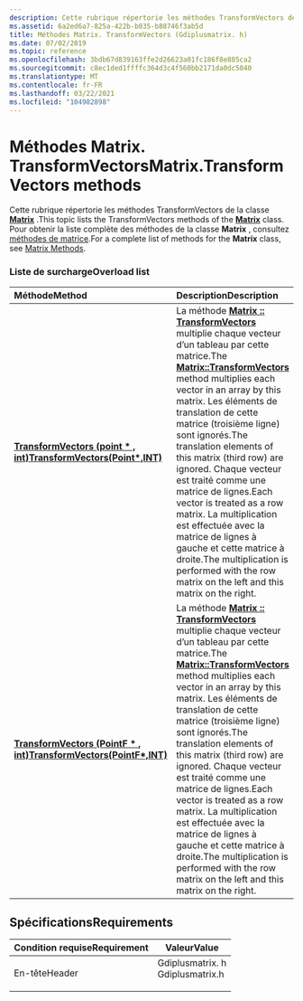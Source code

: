 ```yaml
---
description: Cette rubrique répertorie les méthodes TransformVectors de la classe Matrix. Pour obtenir la liste complète des méthodes de la classe Matrix, consultez Méthodes de matrice.
ms.assetid: 6a2ed6a7-825a-422b-b035-b88746f3ab5d
title: Méthodes Matrix. TransformVectors (Gdiplusmatrix. h)
ms.date: 07/02/2019
ms.topic: reference
ms.openlocfilehash: 3bdb67d839163ffe2d26623a01fc186f8e885ca2
ms.sourcegitcommit: c8ec1ded1ffffc364d3c4f560bb2171da0dc5040
ms.translationtype: MT
ms.contentlocale: fr-FR
ms.lasthandoff: 03/22/2021
ms.locfileid: "104982898"
---
```

# <a name="matrixtransformvectors-methods"></a><span data-ttu-id="36804-104">Méthodes Matrix. TransformVectors</span><span class="sxs-lookup"><span data-stu-id="36804-104">Matrix.TransformVectors methods</span></span>

<span data-ttu-id="36804-105">Cette rubrique répertorie les méthodes TransformVectors de la classe [**Matrix**](/windows/win32/api/gdiplusmatrix/nl-gdiplusmatrix-matrix) .</span><span class="sxs-lookup"><span data-stu-id="36804-105">This topic lists the TransformVectors methods of the [**Matrix**](/windows/win32/api/gdiplusmatrix/nl-gdiplusmatrix-matrix) class.</span></span> <span data-ttu-id="36804-106">Pour obtenir la liste complète des méthodes de la classe **Matrix** , consultez [méthodes de matrice](-gdiplus-class-matrix-methods.md).</span><span class="sxs-lookup"><span data-stu-id="36804-106">For a complete list of methods for the **Matrix** class, see [Matrix Methods](-gdiplus-class-matrix-methods.md).</span></span>

### <a name="overload-list"></a><span data-ttu-id="36804-107">Liste de surcharge</span><span class="sxs-lookup"><span data-stu-id="36804-107">Overload list</span></span>



| <span data-ttu-id="36804-108">Méthode</span><span class="sxs-lookup"><span data-stu-id="36804-108">Method</span></span>                                                                                                 | <span data-ttu-id="36804-109">Description</span><span class="sxs-lookup"><span data-stu-id="36804-109">Description</span></span>                                                                                                                                                                                                                                                                                                                                                                      |
|:-------------------------------------------------------------------------------------------------------|:---------------------------------------------------------------------------------------------------------------------------------------------------------------------------------------------------------------------------------------------------------------------------------------------------------------------------------------------------------------------------------|
| <span data-ttu-id="36804-110">[**TransformVectors (point \* , int)**](/windows/win32/api/gdiplusmatrix/nf-gdiplusmatrix-matrix-transformvectors(inoutpoint_inint))</span><span class="sxs-lookup"><span data-stu-id="36804-110">[**TransformVectors(Point\*,INT)**](/windows/win32/api/gdiplusmatrix/nf-gdiplusmatrix-matrix-transformvectors(inoutpoint_inint))</span></span>   | <span data-ttu-id="36804-111">La méthode [**Matrix :: TransformVectors**](/windows/win32/api/gdiplusmatrix/nf-gdiplusmatrix-matrix-transformvectors(inoutpoint_inint)) multiplie chaque vecteur d’un tableau par cette matrice.</span><span class="sxs-lookup"><span data-stu-id="36804-111">The [**Matrix::TransformVectors**](/windows/win32/api/gdiplusmatrix/nf-gdiplusmatrix-matrix-transformvectors(inoutpoint_inint)) method multiplies each vector in an array by this matrix.</span></span> <span data-ttu-id="36804-112">Les éléments de translation de cette matrice (troisième ligne) sont ignorés.</span><span class="sxs-lookup"><span data-stu-id="36804-112">The translation elements of this matrix (third row) are ignored.</span></span> <span data-ttu-id="36804-113">Chaque vecteur est traité comme une matrice de lignes.</span><span class="sxs-lookup"><span data-stu-id="36804-113">Each vector is treated as a row matrix.</span></span> <span data-ttu-id="36804-114">La multiplication est effectuée avec la matrice de lignes à gauche et cette matrice à droite.</span><span class="sxs-lookup"><span data-stu-id="36804-114">The multiplication is performed with the row matrix on the left and this matrix on the right.</span></span><br/>  |
| <span data-ttu-id="36804-115">[**TransformVectors (PointF \* , int)**](/previous-versions//ms535319(v=vs.85))</span><span class="sxs-lookup"><span data-stu-id="36804-115">[**TransformVectors(PointF\*,INT)**](/previous-versions//ms535319(v=vs.85))</span></span> | <span data-ttu-id="36804-116">La méthode [**Matrix :: TransformVectors**](/previous-versions//ms535319(v=vs.85)) multiplie chaque vecteur d’un tableau par cette matrice.</span><span class="sxs-lookup"><span data-stu-id="36804-116">The [**Matrix::TransformVectors**](/previous-versions//ms535319(v=vs.85)) method multiplies each vector in an array by this matrix.</span></span> <span data-ttu-id="36804-117">Les éléments de translation de cette matrice (troisième ligne) sont ignorés.</span><span class="sxs-lookup"><span data-stu-id="36804-117">The translation elements of this matrix (third row) are ignored.</span></span> <span data-ttu-id="36804-118">Chaque vecteur est traité comme une matrice de lignes.</span><span class="sxs-lookup"><span data-stu-id="36804-118">Each vector is treated as a row matrix.</span></span> <span data-ttu-id="36804-119">La multiplication est effectuée avec la matrice de lignes à gauche et cette matrice à droite.</span><span class="sxs-lookup"><span data-stu-id="36804-119">The multiplication is performed with the row matrix on the left and this matrix on the right.</span></span><br/> |



## <a name="requirements"></a><span data-ttu-id="36804-120">Spécifications</span><span class="sxs-lookup"><span data-stu-id="36804-120">Requirements</span></span>



| <span data-ttu-id="36804-121">Condition requise</span><span class="sxs-lookup"><span data-stu-id="36804-121">Requirement</span></span> | <span data-ttu-id="36804-122">Valeur</span><span class="sxs-lookup"><span data-stu-id="36804-122">Value</span></span> |
|-------------------|--------------------------------------------------------------------------------------------|
| <span data-ttu-id="36804-123">En-tête</span><span class="sxs-lookup"><span data-stu-id="36804-123">Header</span></span><br/> | <dl> <span data-ttu-id="36804-124"><dt>Gdiplusmatrix. h</dt></span><span class="sxs-lookup"><span data-stu-id="36804-124"><dt>Gdiplusmatrix.h</dt></span></span> </dl> |



 

 
